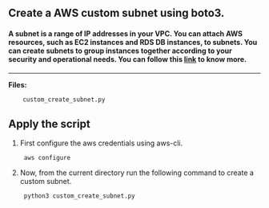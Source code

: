 ## Create a AWS custom subnet using boto3.

#### A subnet is a range of IP addresses in your VPC. You can attach AWS resources, such as EC2 instances and RDS DB instances, to subnets. You can create subnets to group instances together according to your security and operational needs. You can follow this [link](https://docs.aws.amazon.com/quicksight/latest/user/vpc-subnets.html) to know more.

-------------

**Files:** 
```
    custom_create_subnet.py
```

## Apply the script

1. First configure the aws credentials using aws-cli.

        aws configure

2. Now, from the current directory run the following command to create a custom subnet.

        python3 custom_create_subnet.py
